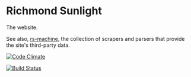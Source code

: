 # Richmond Sunlight

The website.

See also, [rs-machine](https://github.com/openva/rs-machine), the collection of scrapers and parsers that provide the site's third-party data.

[![Code Climate](https://codeclimate.com/github/openva/richmondsunlight.com/badges/gpa.svg)](https://codeclimate.com/github/openva/richmondsunlight.com)

[![Build Status](https://travis-ci.org/openva/richmondsunlight.com.svg?branch=master)](https://travis-ci.org/openva/richmondsunlight.com)
